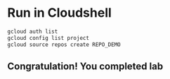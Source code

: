 # Run in Cloudshell
```cmd
gcloud auth list
gcloud config list project
gcloud source repos create REPO_DEMO
```
## Congratulation! You completed lab